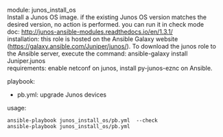 module: junos_install_os  
Install a Junos OS image. if the existing Junos OS version matches the desired version, no action is performed. you can run it in check mode  
doc: http://junos-ansible-modules.readthedocs.io/en/1.3.1/  
installation: this role is hosted on the Ansible Galaxy website (https://galaxy.ansible.com/Juniper/junos/). To download the junos role to the Ansible server, execute the command: ansible-galaxy install Juniper.junos  
requirements: enable netconf on junos, install py-junos-eznc on Ansible.    

playbook: 
- pb.yml: upgrade Junos devices  

usage:  
```
ansible-playbook junos_install_os/pb.yml  --check
ansible-playbook junos_install_os/pb.yml  
```
